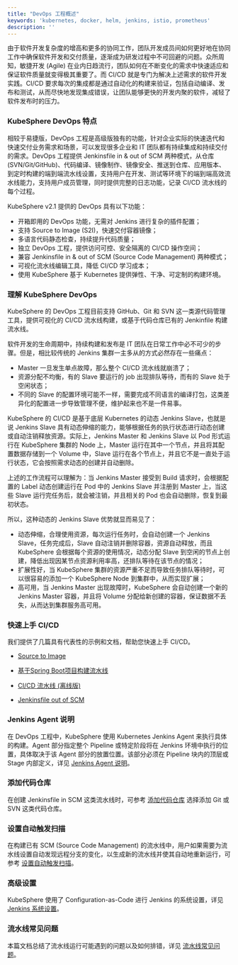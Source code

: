 ```yaml
---
title: "DevOps 工程概述"
keywords: 'kubernetes, docker, helm, jenkins, istio, prometheus'
description: ''
---
```


由于软件开发复杂度的增高和更多的协同工作，团队开发成员间如何更好地在协同工作中确保软件开发和交付质量，逐渐成为研发过程中不可回避的问题。众所周知，敏捷开发 (Agile) 在业内日趋流行，团队如何在不断变化的需求中快速适应和保证软件质量就变得极其重要了。而 CI/CD 就是专门为解决上述需求的软件开发实践。CI/CD 要求每次的集成都是通过自动化的构建来验证，包括自动编译、发布和测试，从而尽快地发现集成错误，让团队能够更快的开发内聚的软件，减轻了软件发布时的压力。

### KubeSphere DevOps 特点

相较于易捷版，DevOps 工程是高级版独有的功能，针对企业实际的快速迭代和快速交付业务需求和场景，可以发现很多企业和 IT 团队都有持续集成和持续交付的需求。DevOps 工程提供 Jenkinsfile in & out of SCM 两种模式，从仓库 (SVN/Git/GitHub)、代码编译、镜像制作、镜像安全、推送到仓库、应用版本、到定时构建的端到端流水线设置，支持用户在开发、测试等环境下的端到端高效流水线能力，支持用户成员管理，同时提供完整的日志功能，记录 CI/CD 流水线的每个过程。


KubeSphere v2.1 提供的 DevOps 具有以下功能：


- 开箱即用的 DevOps 功能，无需对 Jenkins 进行复杂的插件配置；
- 支持 Source to Image (S2I)，快速交付容器镜像；
- 多语言代码静态检查，持续提升代码质量；
- 独立 DevOps 工程，提供访问可控、安全隔离的 CI/CD 操作空间；
- 兼容 Jenkinsfile in & out of SCM (Source Code Management) 两种模式；
- 可视化流水线编辑工具，降低 CI/CD 学习成本；
- 使用 KubeSphere 基于 Kubernetes 提供弹性、干净、可定制的构建环境。

### 理解 KubeSphere DevOps

KubeSphere 的 DevOps 工程目前支持 GitHub、Git 和 SVN 这一类源代码管理工具，提供可视化的 CI/CD 流水线构建，或基于代码仓库已有的 Jenkinfile 构建流水线。

软件开发的生命周期中，持续构建和发布是 IT 团队在日常工作中必不可少的步骤。但是，相比较传统的 Jenkins 集群一主多从的方式必然存在一些痛点：

- Master 一旦发生单点故障，那么整个 CI/CD 流水线就崩溃了；
- 资源分配不均衡，有的 Slave 要运行的 job 出现排队等待，而有的 Slave 处于空闲状态；
- 不同的 Slave 的配置环境可能不一样，需要完成不同语言的编译打包，这类差异化的配置进一步导致管理不便，维护起来也不是一件易事。

KubeSphere 的 CI/CD 是基于底层 Kubernetes 的动态 Jenkins Slave，也就是说 Jenkins Slave 具有动态伸缩的能力，能够根据任务的执行状态进行动态创建或自动注销释放资源。实际上，Jenkins Master 和 Jenkins Slave 以 Pod 形式运行在 KubeSphere 集群的 Node 上，Master 运行在其中一个节点，并且将其配置数据存储到一个 Volume 中，Slave 运行在各个节点上，并且它不是一直处于运行状态，它会按照需求动态的创建并自动删除。

上述的工作流程可以理解为：当 Jenkins Master 接受到 Build 请求时，会根据配置的 Label 动态创建运行在 Pod 中的 Jenkins Slave 并注册到 Master 上，当这些 Slave 运行完任务后，就会被注销，并且相关的 Pod 也会自动删除，恢复到最初状态。

所以，这种动态的 Jenkins Slave 优势就显而易见了：

- 动态伸缩，合理使用资源，每次运行任务时，会自动创建一个 Jenkins Slave，任务完成后，Slave 自动注销并删除容器，资源自动释放，而且 KubeSphere 会根据每个资源的使用情况，动态分配 Slave 到空闲的节点上创建，降低出现因某节点资源利用率高，还排队等待在该节点的情况；
- 扩展性好，当 KubeSphere 集群的资源严重不足而导致任务排队等待时，可以很容易的添加一个 KubeSphere Node 到集群中，从而实现扩展；
- 高可用，当 Jenkins Master 出现故障时，KubeSphere 会自动创建一个新的 Jenkins Master 容器，并且将 Volume 分配给新创建的容器，保证数据不丢失，从而达到集群服务高可用。

### 快速上手 CI/CD

我们提供了几篇具有代表性的示例和文档，帮助您快速上手 CI/CD。

- [Source to Image](../../quick-start/source-to-image/)

- [基于Spring Boot项目构建流水线](../../quick-start/devops-online)

- [CI/CD 流水线 (离线版)](../../quick-start/devops-online)

- [Jenkinsfile out of SCM](../../quick-start/jenkinsfile-out-of-scm)


### Jenkins Agent 说明

在 DevOps 工程中，KubeSphere 使用 Kubernetes Jenkins Agent 来执行具体的构建。Agent 部分指定整个 Pipeline 或特定阶段将在 Jenkins 环境中执行的位置，具体取决于该 Agent 部分的放置位置。该部分必须在 Pipeline 块内的顶层或 Stage 内部定义，详见 [Jenkins Agent 说明](../jenkins-agent)。

### 添加代码仓库

在创建 Jenkinsfile in SCM 这类流水线时，可参考 [添加代码仓库](../add-scm) 选择添加 Git 或 SVN 这类代码仓库。

### 设置自动触发扫描

在构建已有 SCM (Source Code Management) 的流水线中，用户如果需要为流水线设置自动发现远程分支的变化，以生成新的流水线并使其自动地重新运行，可参考 [设置自动触发扫描](../auto-trigger)。

### 高级设置

KubeSphere 使用了 Configuration-as-Code 进行 Jenkins 的系统设置，详见 [Jenkins 系统设置](../../devops/jenkins-setting)。

### 流水线常见问题

本篇文档总结了流水线运行可能遇到的问题以及如何排错，详见 [流水线常见问题](../devops-faq)。





